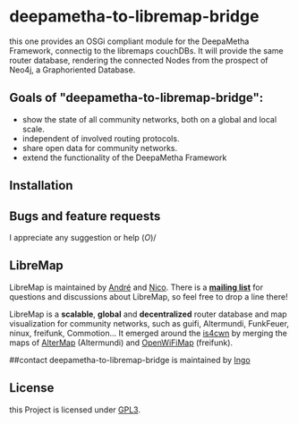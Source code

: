 deepametha-to-libremap-bridge
=============================

this one provides an OSGi compliant module for the DeepaMetha Framework, connectig to the libremaps couchDBs.
It will provide the same router database, rendering the connected Nodes from the prospect of Neo4j, a Graphoriented Database.

## Goals of "deepametha-to-libremap-bridge":
* show the state of all community networks, both on a global and local scale.
* independent of involved routing protocols.
* share open data for community networks.
* extend the functionality of the DeepaMetha Framework


## Installation


## Bugs and feature requests
I appreciate any suggestion or help \(*O*)/

## LibreMap

LibreMap is maintained by [André](https://github.com/andrenarchy) and [Nico](https://github.com/nicoechaniz). There is a **[mailing list](http://lists.libremap.net/mailman/listinfo/discussion)** for questions and discussions about LibreMap, so feel free to drop a line there!

LibreMap is a **scalable**, **global** and **decentralized** router database and map visualization for community networks, such as guifi, Altermundi, FunkFeuer, ninux, freifunk, Commotion... It emerged around the [is4cwn](http://2013.wirelesssummit.org/) by merging the maps of [AlterMap](https://colectivo.altermundi.net/projects/altermap) (Altermundi) and [OpenWiFiMap](https://github.com/freifunk/openwifimap-html5) (freifunk).


##contact
deepametha-to-libremap-bridge is maintained by [Ingo](https://github.com/IngoGaucho)

## License

this Project is licensed under [GPL3](LICENSE).

